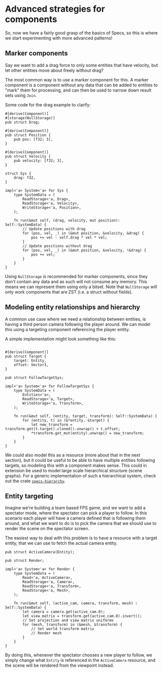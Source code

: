 # Advanced strategies for components

So, now we have a fairly good grasp of the basics of Specs, so this is 
where we start experimenting with more advanced patterns!

## Marker components

Say we want to add a drag force to only some entities that have velocity, but
let other entities move about freely without drag?

The most common way is to use a marker component for this. A marker component
is a component without any data that can be added to entities to "mark" them
for processing, and can then be used to narrow down result sets using `Join`.

Some code for the drag example to clarify:

```rust,ignore
#[derive(Component)]
#[storage(NullStorage)]
pub struct Drag;

#[derive(Component)]
pub struct Position {
    pub pos: [f32; 3],
}

#[derive(Component)]
pub struct Velocity {
    pub velocity: [f32; 3],
}

struct Sys {
    drag: f32,
}

impl<'a> System<'a> for Sys {
    type SystemData = (
        ReadStorage<'a, Drag>,
        ReadStorage<'a, Velocity>,
        WriteStorage<'a, Position>,
    );
    
    fn run(&mut self, (drag, velocity, mut position): Self::SystemData) {
        // Update positions with drag
        for (pos, vel, _) in (&mut position, &velocity, &drag) {
            pos += vel - self.drag * vel * vel;
        }
        // Update positions without drag
        for (pos, vel, _) in (&mut position, &velocity, !&drag) {
            pos += vel;
        }
    } 
}
```

Using `NullStorage` is recommended for marker components, since they don't contain
any data and as such will not consume any memory. This means we can represent them using 
only a bitset. Note that `NullStorage` will only work components that are ZST (i.e. a 
struct without fields). 

## Modeling entity relationships and hierarchy

A common use case where we need a relationship between entities, is having a third person 
camera following the player around. We can model this using a targeting component 
referencing the player entity.

A simple implementation might look something like this:

```rust,ignore

#[derive(Component)]
pub struct Target {
    target: Entity,
    offset: Vector3,
}

pub struct FollowTargetSys;

impl<'a> System<'a> for FollowTargetSys {
    type SystemData = (
        Entities<'a>,
        ReadStorage<'a, Target>,
        WriteStorage<'a, Transform>,
    );
    
    fn run(&mut self, (entity, target, transform): Self::SystemData) {
        for (entity, t) in (&*entity, &target) {
            let new_transform = transform.get(t.target).cloned().unwrap() + t.offset;
            *transform.get_mut(entity).unwrap() = new_transform;
        }
    }
}
```

We could also model this as a resource (more about that in the next section), but it could 
be useful to be able to have multiple entities following targets, so modeling this with
a component makes sense. This could in extension be used to model large scale hierarchical
structure (scene graphs). For a generic implementation of such a hierarchical system, check
out the crate [`specs-hierarchy`][sh].

[sh]: https://github.com/rustgd/specs-hierarchy

## Entity targeting

Imagine we're building a team based FPS game, and we want to add a spectator mode, where the
spectator can pick a player to follow. In this scenario each player will have a camera defined 
that is following them around, and what we want to do is to pick the camera that
we should use to render the scene on the spectator screen.

The easiest way to deal with this problem is to have a resource with a target entity, that
we can use to fetch the actual camera entity.

```rust,ignore
pub struct ActiveCamera(Entity);

pub struct Render;

impl<'a> System<'a> for Render {
    type SystemData = (
        Read<'a, ActiveCamera>,
        ReadStorage<'a, Camera>,
        ReadStorage<'a, Transform>,
        ReadStorage<'a, Mesh>,
    );
    
    fn run(&mut self, (active_cam, camera, transform, mesh) : Self::SystemData) {
        let camera = camera.get(active_cam.0);
        let view_matrix = transform.get(active_cam.0).invert();
        // Set projection and view matrix uniforms
        for (mesh, transform) in (&mesh, &transform) {
            // Set world transform matrix
            // Render mesh
        }
    }
}
```

By doing this, whenever the spectator chooses a new player to follow, we simply change
what `Entity` is referenced in the `ActiveCamera` resource, and the scene will be
rendered from the viewpoint instead.

